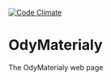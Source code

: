[![Code Climate](https://codeclimate.com/github/GenaBitu/OdyMaterialy.png)](https://codeclimate.com/github/GenaBitu/OdyMaterialy)
# OdyMaterialy
The OdyMaterialy web page
